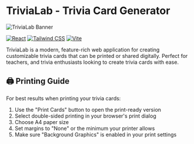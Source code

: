 # TriviaLab - Trivia Card Generator

![TriviaLab Banner](https://api.placeholder.com/1200/300)

[![React](https://img.shields.io/badge/React-18.0.0-61DAFB?logo=react)](https://reactjs.org/)
[![Tailwind CSS](https://img.shields.io/badge/Tailwind_CSS-3.3.0-38B2AC?logo=tailwind-css)](https://tailwindcss.com/)
[![Vite](https://img.shields.io/badge/Vite-4.4.0-646CFF?logo=vite)](https://vitejs.dev/)

TriviaLab is a modern, feature-rich web application for creating customizable trivia cards that can be printed or shared digitally. Perfect for teachers, and trivia enthusiasts looking to create trivia cards with ease.

## 🖨️ Printing Guide

For best results when printing your trivia cards:

1. Use the "Print Cards" button to open the print-ready version
2. Select double-sided printing in your browser's print dialog
3. Choose A4 paper size
4. Set margins to "None" or the minimum your printer allows
5. Make sure "Background Graphics" is enabled in your print settings
